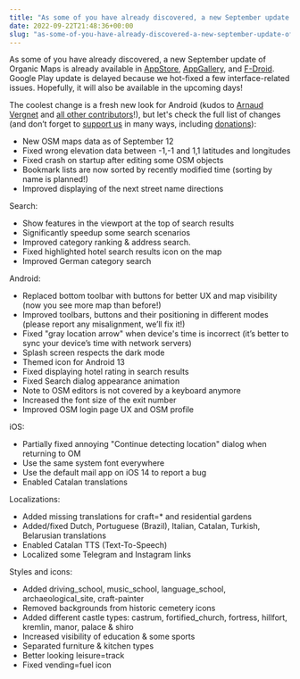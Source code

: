 ```yaml
---
title: "As some of you have already discovered, a new September update of Organic Maps is already available in AppStore, AppGallery, and F-Droid."
date: 2022-09-22T21:48:36+00:00
slug: "as-some-of-you-have-already-discovered-a-new-september-update-of-organic-maps-is-already-available-in-appstore-appgallery-and-f-droid"
---
```


As some of you have already discovered, a new September update of Organic Maps is already available in [AppStore](https://apps.apple.com/app/organic-maps/id1567437057), [AppGallery](https://appgallery.huawei.com/#/app/C104325611), and [F-Droid](https://f-droid.org/en/packages/app.organicmaps/).
Google Play update is delayed because we hot-fixed a few interface-related issues. Hopefully, it will also be available in the upcoming days!

The coolest change is a fresh new look for Android (kudos to [Arnaud Vergnet](https://github.com/arnaudvergnet) and [all other contributors](https://github.com/organicmaps/organicmaps/graphs/contributors?from=2021-05-17&to=2022-09-22&type=c)!), but let's check the full list of changes (and don’t forget to [support us](https://organicmaps.app/support-us/) in many ways, including [donations](https://organicmaps.app/donate/)):

- New OSM maps data as of September 12
- Fixed wrong elevation data between -1,-1 and 1,1 latitudes and longitudes
- Fixed crash on startup after editing some OSM objects
- Bookmark lists are now sorted by recently modified time (sorting by name is planned!)
- Improved displaying of the next street name directions

Search:

- Show features in the viewport at the top of search results
- Significantly speedup some search scenarios
- Improved category ranking & address search.
- Fixed highlighted hotel search results icon on the map
- Improved German category search

Android:

- Replaced bottom toolbar with buttons for better UX and map visibility (now you see more map than before!)
- Improved toolbars, buttons and their positioning in different modes (please report any misalignment, we’ll fix it!)
- Fixed "gray location arrow" when device's time is incorrect (it’s better to sync your device’s time with network servers)
- Splash screen respects the dark mode
- Themed icon for Android 13
- Fixed displaying hotel rating in search results
- Fixed Search dialog appearance animation
- Note to OSM editors is not covered by a keyboard anymore
- Increased the font size of the exit number
- Improved OSM login page UX and OSM profile

iOS:

- Partially fixed annoying "Continue detecting location" dialog when returning to OM
- Use the same system font everywhere
- Use the default mail app on iOS 14 to report a bug
- Enabled Catalan translations

Localizations:

- Added missing translations for craft=\* and residential gardens
- Added/fixed Dutch, Portuguese (Brazil), Italian, Catalan, Turkish, Belarusian translations
- Enabled Catalan TTS (Text-To-Speech)
- Localized some Telegram and Instagram links

Styles and icons:

- Added driving_school, music_school, language_school, archaeological_site, craft-painter
- Removed backgrounds from historic cemetery icons
- Added different castle types: castrum, fortified_church, fortress, hillfort, kremlin, manor, palace & shiro
- Increased visibility of education & some sports
- Separated furniture & kitchen types
- Better looking leisure=track
- Fixed vending=fuel icon

